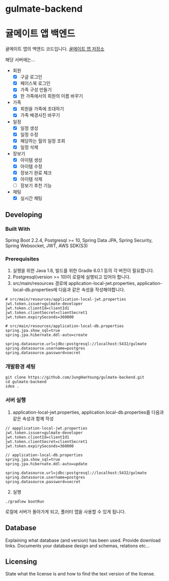 # gulmate-backend


# 귤메이트 앱 백엔드

귤메이트 앱의 백엔드 코드입니다. [귤메이트 앱 저장소](https://github.com/JungHanYoung/gulmate-flutter)

해당 서버에는...

- 회원
  - [x] 구글 로그인
  - [x] 페이스북 로그인
  - [x] 가족 구성 만들기
  - [x] 한 가족에서의 회원의 이름 바꾸기
- 가족
  - [x] 회원을 가족에 초대하기
  - [x] 가족 배경사진 바꾸기
- 일정
  - [x] 일정 생성
  - [x] 일정 수정
  - [x] 해당하는 월의 일정 조회
  - [x] 일정 삭제
- 장보기
  - [x] 아이템 생성
  - [x] 아이템 수정
  - [x] 장보기 완료 체크
  - [x] 아이템 삭제
  - [ ] 장보기 추천 기능
- 채팅
  - [x] 실시간 채팅

## Developing

### Built With

Spring Boot 2.2.4, Postgresql >= 10, Spring Data JPA, Spring Security, Spring Websocket, JWT, AWS SDK(S3)

### Prerequisites

1. 실행을 위한 Java 1.8, 빌드를 위한 Gradle 6.0.1 등의 각 버전이 필요합니다.
2. Postgresql(version >= 10)이 로컬에 실행되고 있어야 합니다.
3. src/main/resources 경로에 application-local-jwt.properties, application-local-db.properties에 다음과 같은 속성을 작성해야합니다.

```
# src/main/resources/application-local-jwt.properties
jwt.token.issuer=gulmate-developer
jwt.token.clientId=clientId1
jwt.token.clientSecret=clientSecret1
jwt.token.expirySeconds=360000

# src/main/resources/application-local-db.properties
spring.jpa.show_sql=true
spring.jpa.hibernate.ddl-auto=create

spring.datasource.url=jdbc:postgresql://localhost:5432/gulmate
spring.datasource.username=postgres
spring.datasource.password=secret
```

### 개발환경 세팅

```shell
git clone https://github.com/JungHanYoung/gulmate-backend.git
cd gulmate-backend
idea .
```

### 서버 실행

1. application-local-jwt.properties, application.local-db.properties를 다음과 같은 속성과 함께 작성

```
// appplication-local-jwt.properties
jwt.token.issuer=gulmate-developer
jwt.token.clientId=clientId1
jwt.token.clientSecret=clientSecret1
jwt.token.expirySeconds=360000

// application-local-db.properties
spring.jpa.show_sql=true
spring.jpa.hibernate.ddl-auto=update

spring.datasource.url=jdbc:postgresql://localhost:5432/gulmate
spring.datasource.username=postgres
spring.datasource.password=secret
```

2. 실행

```shell
./gradlew bootRun
```

로컬에 서버가 돌아가게 되고, 플러터 앱을 사용할 수 있게 됩니다.


## Database

Explaining what database (and version) has been used. Provide download links.
Documents your database design and schemas, relations etc... 

## Licensing

State what the license is and how to find the text version of the license.
